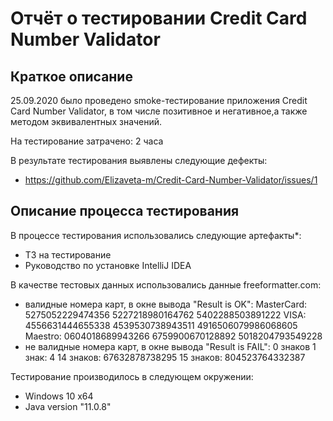 # Отчёт о тестировании Credit Card Number Validator

## Краткое описание

25.09.2020 было проведено smoke-тестирование приложения Credit Card Number Validator, в том числе позитивное и негативное,а также методом эквивалентных значений.

На тестирование затрачено: 2 часа

В результате тестирования выявлены следующие дефекты:
* https://github.com/Elizaveta-m/Credit-Card-Number-Validator/issues/1


## Описание процесса тестирования

В процессе тестирования использовались следующие артефакты*:
* ТЗ на тестирование
* Руководство по установке IntelliJ IDEA

В качестве тестовых данных использовались данные freeformatter.com:
* валидные номера карт, в окне вывода "Result is OK":
 MasterCard:
5275052229474356
5227218980164762
5402288503891222
 VISA:
4556631444655338
4539530738943511
4916506079986068605
Maestro:
0604018689943266
6759900670128892
5018204793549228
* не валидные номера карт, в окне вывода "Result is FAIL":
0 знаков
1 знак: 4
14 знаков: 67632878738295
15 знаков: 804523764332387


Тестирование производилось в следующем окружении:
* Windows 10 x64
* Java version "11.0.8"

